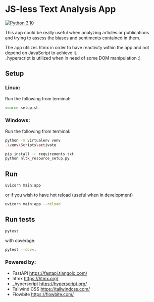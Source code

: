 # JS-less Text Analysis App

[![Python 3.10](https://img.shields.io/badge/python-3.10-blue.svg)](https://www.python.org/downloads/release/python-3100/)

This app could be really useful when analyzing articles or publications \
and trying to assess the biases and sentiments contained in them.

The app utilizes htmx in order to have reactivity within the app and not \
depend on JavaScript to achieve it. \
\_hyperscript is utilized when in need of some DOM manipulation :)

## Setup

### Linux:

Run the following from terminal:

```bash
source setup.sh
```

### Windows:

Run the following from terminal:

```bash
python -m virtualenv venv
.\venv\Scripts\activate

pip install -r requirements.txt
python nltk_resource_setup.py
```

## Run

```bash
uvicorn main:app
```

or if you wish to have hot reload (useful when in development)

```bash
uvicorn main:app --reload
```

## Run tests

```bash
pytest
```

with coverage:

```bash
pytest --cov=.
```

### Powered by:

- FastAPI https://fastapi.tiangolo.com/
- htmx https://htmx.org/
- \_hyperscript https://hyperscript.org/
- Tailwind CSS https://tailwindcss.com/
- Flowbite https://flowbite.com/
